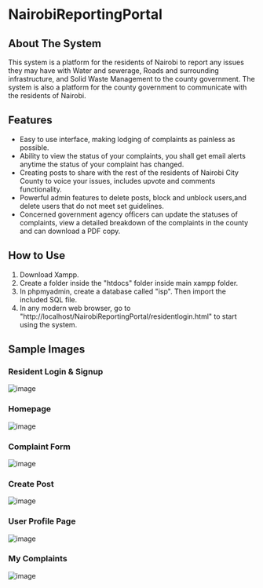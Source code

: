 # NairobiReportingPortal
## **About The System**
This system is a platform for the residents of Nairobi to report any issues they may have with Water and sewerage, Roads and surrounding infrastructure, and Solid Waste Management to the county government. The system is also a platform for the county government to communicate with the residents of Nairobi.

## Features
- Easy to use interface, making lodging of complaints as painless as possible.
- Ability to view the status of your complaints, you shall get email alerts anytime the status of your complaint has changed.
- Creating posts to share with the rest of the residents of Nairobi City County to voice your issues, includes upvote and comments functionality.
- Powerful admin features to delete posts, block and unblock users,and delete users that do not meet set guidelines.
- Concerned government agency officers can update the statuses of complaints, view a detailed breakdown of the complaints in the county and can download a PDF copy.

## How to Use
1. Download Xampp.
2. Create a folder inside the "htdocs" folder inside main xampp folder.
3. In phpmyadmin, create a database called "isp". Then import the included SQL file.
4. In any modern web browser, go to "http://localhost/NairobiReportingPortal/residentlogin.html" to start using the system.

## Sample Images
### Resident Login & Signup
![image](https://github.com/SakethKenchem/NairobiReportingPortal/assets/36359779/d5d5cac6-c723-4276-81ef-6ffa0f5a4186)
### Homepage
![image](https://github.com/SakethKenchem/NairobiReportingPortal/assets/36359779/de376a2c-5f86-47d4-b1cf-50c2bf00af91)
### Complaint Form
![image](https://github.com/SakethKenchem/NairobiReportingPortal/assets/36359779/499c7c06-9059-40ba-90d7-ddf1d849897c)
### Create Post
![image](https://github.com/SakethKenchem/NairobiReportingPortal/assets/36359779/e2678fe9-146e-4fda-aff7-dd37b87cc618)
### User Profile Page
![image](https://github.com/SakethKenchem/NairobiReportingPortal/assets/36359779/cc2f20e5-8128-457e-b0ea-aba4fbd71db0)
### My Complaints
![image](https://github.com/SakethKenchem/NairobiReportingPortal/assets/36359779/69b7ecc9-1384-4850-8995-8ae63d9b0323)

